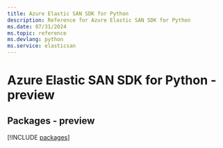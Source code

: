 ```yaml
---
title: Azure Elastic SAN SDK for Python
description: Reference for Azure Elastic SAN SDK for Python
ms.date: 07/31/2024
ms.topic: reference
ms.devlang: python
ms.service: elasticsan
---
```

# Azure Elastic SAN SDK for Python - preview
## Packages - preview
[!INCLUDE [packages](elastic-san-index.md)]